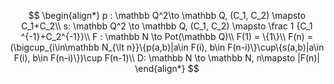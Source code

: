 $$
\begin{align*}
p : \mathbb Q^2\to \mathbb Q, (C_1, C_2) \mapsto C_1+C_2\\
s: \mathbb Q^2 \to \mathbb Q, (C_1, C_2) \mapsto \frac 1 {C_1 ^{-1}+C_2^{-1}}\\
F : \mathbb N \to Pot(\mathbb Q)\\
F(1) = \{1\}\\
F(n) = (\bigcup_{i\in\mathbb N_{\lt n}}\{p(a,b)|a\in F(i), b\in F(n-i)\}\cup\{s(a,b)|a\in F(i), b\in F(n-i)\})\cup F(n-1)\\
D: \mathbb N \to \mathbb N, n\mapsto |F(n)|
\end{align*}
$$


